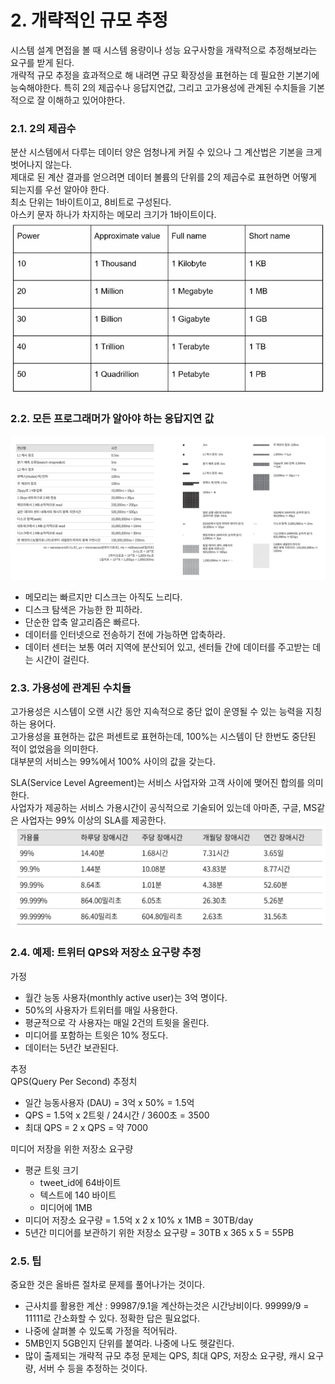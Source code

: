 # 2. 개략적인 규모 추정

시스템 설계 면접을 볼 때 시스템 용량이나 성능 요구사항을 개략적으로 추정해보라는 요구를 받게 된다.  
개략적 규모 추정을 효과적으로 해 내려면 규모 확장성을 표현하는 데 필요한 기본기에 능숙해야한다.
특히 2의 제곱수나 응답지연값, 그리고 고가용성에 관계된 수치들을 기본적으로 잘 이해하고 있어야한다.

### 2.1. 2의 제곱수

분산 시스템에서 다루는 데이터 양은 엄청나게 커질 수 있으나 그 계산법은 기본을 크게 벗어나지 않는다.  
제대로 된 계산 결과를 얻으려면 데이터 볼륨의 단위를 2의 제곱수로 표현하면 어떻게 되는지를 우선 알아야 한다.  
최소 단위는 1바이트이고, 8비트로 구성된다.  
아스키 문자 하나가 차지하는 메모리 크기가 1바이트이다.  
![2-1.png](img/2-1.png)

### 2.2. 모든 프로그래머가 알아야 하는 응답지연 값

![2-2.png](img/2-2.png)

- 메모리는 빠르지만 디스크는 아직도 느리다.
- 디스크 탐색은 가능한 한 피하라.
- 단순한 압축 알고리즘은 빠르다.
- 데이터를 인터넷으로 전송하기 전에 가능하면 압축하라.
- 데이터 센터는 보통 여러 지역에 분산되어 있고, 센터들 간에 데이터를 주고받는 데는 시간이 걸린다.

### 2.3. 가용성에 관계된 수치들

고가용성은 시스템이 오랜 시간 동안 지속적으로 중단 없이 운영될 수 있는 능력을 지칭하는 용어다.  
고가용성을 표현하는 값은 퍼센트로 표현하는데, 100%는 시스템이 단 한번도 중단된 적이 없었음을 의미한다.  
대부분의 서비스는 99%에서 100% 사이의 값을 갖는다.

SLA(Service Level Agreement)는 서비스 사업자와 고객 사이에 맺어진 합의를 의미한다.  
사업자가 제공하는 서비스 가용시간이 공식적으로 기술되어 있는데 아마존, 구글, MS같은 사업자는 99% 이상의 SLA를 제공한다.
![2-3.png](img/2-3.png)

### 2.4. 예제: 트위터 QPS와 저장소 요구량 추정
가정
- 월간 능동 사용자(monthly active user)는 3억 명이다.
- 50%의 사용자가 트위터를 매일 사용한다.
- 평균적으로 각 사용자는 매일 2건의 트윗을 올린다.
- 미디어를 포함하는 트윗은 10% 정도다.
- 데이터는 5년간 보관된다.

추정  
QPS(Query Per Second) 추정치
- 일간 능동사용자 (DAU) = 3억 x 50% = 1.5억
- QPS = 1.5억 x 2트윗 / 24시간 / 3600초 = 3500
- 최대 QPS = 2 x QPS = 약 7000

미디어 저장을 위한 저장소 요구량  
- 평균 트윗 크기
  - tweet_id에 64바이트
  - 텍스트에 140 바이트
  - 미디어에 1MB
- 미디어 저장소 요구량 = 1.5억 x 2 x 10% x 1MB = 30TB/day
- 5년간 미디어를 보관하기 위한 저장소 요구량 = 30TB x 365 x 5 = 55PB

### 2.5. 팁
중요한 것은 올바른 절차로 문제를 풀어나가는 것이다.  
- 근사치를 활용한 계산 : 99987/9.1을 계산하는것은 시간낭비이다. 99999/9 = 11111로 간소화할 수 있다. 정확한 답은 필요없다.
- 나중에 살펴볼 수 있도록 가정을 적어둬라.
- 5MB인지 5GB인지 단위를 붙여라. 나중에 나도 헷갈린다.
- 많이 출제되는 개략적 규모 추정 문제는 QPS, 최대 QPS, 저장소 요구량, 캐시 요구량, 서버 수 등을 추정하는 것이다.